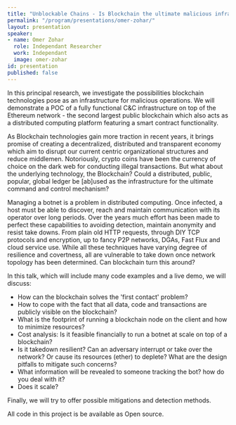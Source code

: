 ```yaml
---
title: "Unblockable Chains - Is Blockchain the ultimate malicious infrastructure?"
permalink: "/program/presentations/omer-zohar/"
layout: presentation
speaker:
- name: Omer Zohar
  role: Independant Researcher
  work: Independant
  image: omer-zohar
id: presentation
published: false
---
```


In this principal research, we investigate the possibilities blockchain technologies pose as an infrastructure for malicious operations. We will demonstrate a POC of a fully functional C&C infrastructure on top of the Ethereum network - the second largest public blockchain which also acts as a distributed computing platform featuring a smart contract functionality.

As Blockchain technologies gain more traction in recent years, it brings promise of creating a decentralized, distributed and transparent economy which aim to disrupt our current centric organizational structures and reduce middlemen.
Notoriously, crypto coins have been the currency of choice on the dark web for conducting illegal transactions. But what about the underlying technology, the Blockchain? Could a distributed, public, popular, global ledger be [ab]used as the infrastructure for the ultimate command and control mechanism? 

Managing a botnet is a problem in distributed computing. Once infected, a host must be able to discover, reach and maintain communication with its operator over long periods. Over the years much effort has been made to perfect these capabilities to avoiding detection, maintain anonymity and resist take downs. From plain old HTTP requests, through DIY TCP protocols and encryption, up to fancy P2P networks, DGAs, Fast Flux and cloud service use. While all these techniques have varying degree of resilience and covertness, all are vulnerable to take down once network topology has been determined. Can blockchain turn this around?

In this talk, which will include many code examples and a live demo, we will discuss:

* How can the blockchain solves the 'first contact' problem?
* How to cope with the fact that all data, code and transactions are publicly visible on the blockchain?
* What is the footprint of running a blockchain node on the client and how to minimize resources?
* Cost analysis: Is it feasible financially to run a botnet at scale on top of a blockchain?
* Is it takedown resilient? Can an adversary interrupt or take over the network? Or cause its resources (ether) to deplete? What are the design pitfalls to mitigate such concerns?
* What information will be revealed to someone tracking the bot? how do you deal with it?
* Does it scale? 

Finally, we will try to offer possible mitigations and detection methods.

All code in this project is be available as Open source.